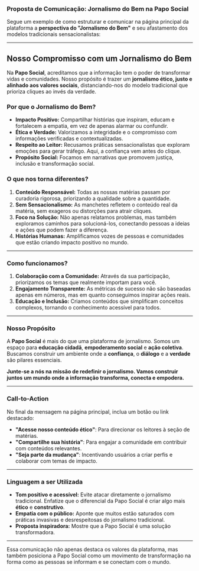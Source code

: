 ### Proposta de Comunicação: Jornalismo do Bem na Papo Social

Segue um exemplo de como estruturar e comunicar na página principal da plataforma a **perspectiva do "Jornalismo do Bem"** e seu afastamento dos modelos tradicionais sensacionalistas:

---

## **Nosso Compromisso com um Jornalismo do Bem**

Na **Papo Social**, acreditamos que a informação tem o poder de transformar vidas e comunidades. Nosso propósito é trazer um **jornalismo ético, justo e alinhado aos valores sociais**, distanciando-nos do modelo tradicional que prioriza cliques ao invés da verdade.

### **Por que o Jornalismo do Bem?**

- **Impacto Positivo:** Compartilhar histórias que inspiram, educam e fortalecem a empatia, em vez de apenas alarmar ou confundir.
- **Ética e Verdade:** Valorizamos a integridade e o compromisso com informações verificadas e contextualizadas.
- **Respeito ao Leitor:** Recusamos práticas sensacionalistas que exploram emoções para gerar tráfego. Aqui, a confiança vem antes do clique.
- **Propósito Social:** Focamos em narrativas que promovem justiça, inclusão e transformação social.

### **O que nos torna diferentes?**

1. **Conteúdo Responsável:** Todas as nossas matérias passam por curadoria rigorosa, priorizando a qualidade sobre a quantidade.
2. **Sem Sensacionalismo:** As manchetes refletem o conteúdo real da matéria, sem exageros ou distorções para atrair cliques.
3. **Foco na Solução:** Não apenas relatamos problemas, mas também exploramos caminhos para solucioná-los, conectando pessoas a ideias e ações que podem fazer a diferença.
4. **Histórias Humanas:** Amplificamos vozes de pessoas e comunidades que estão criando impacto positivo no mundo.

---

### **Como funcionamos?**

1. **Colaboração com a Comunidade:** Através da sua participação, priorizamos os temas que realmente importam para você.
2. **Engajamento Transparente:** As métricas de sucesso não são baseadas apenas em números, mas em quanto conseguimos inspirar ações reais.
3. **Educação e Inclusão:** Criamos conteúdos que simplificam conceitos complexos, tornando o conhecimento acessível para todos.

---

### **Nosso Propósito**

A **Papo Social** é mais do que uma plataforma de jornalismo. Somos um espaço para **educação cidadã**, **empoderamento social** e **ação coletiva**. Buscamos construir um ambiente onde a **confiança**, o **diálogo** e a **verdade** são pilares essenciais.

**Junte-se a nós na missão de redefinir o jornalismo. Vamos construir juntos um mundo onde a informação transforma, conecta e empodera.**

---

### **Call-to-Action**

No final da mensagem na página principal, inclua um botão ou link destacado:

- **"Acesse nosso conteúdo ético"**: Para direcionar os leitores à seção de matérias.
- **"Compartilhe sua história"**: Para engajar a comunidade em contribuir com conteúdos relevantes.
- **"Seja parte da mudança"**: Incentivando usuários a criar perfis e colaborar com temas de impacto.

---

### Linguagem a ser Utilizada

- **Tom positivo e acessível:** Evite atacar diretamente o jornalismo tradicional. Enfatize que o diferencial da Papo Social é criar algo mais **ético** e **construtivo**.
- **Empatia com o público:** Aponte que muitos estão saturados com práticas invasivas e desrespeitosas do jornalismo tradicional.
- **Proposta inspiradora:** Mostre que a Papo Social é uma solução transformadora.

---

Essa comunicação não apenas destaca os valores da plataforma, mas também posiciona a Papo Social como um movimento de transformação na forma como as pessoas se informam e se conectam com o mundo.